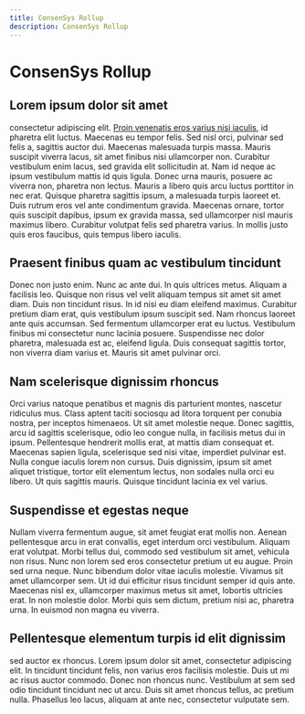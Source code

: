 ```yaml
---
title: ConsenSys Rollup
description: ConsenSys Rollup
---
```


# ConsenSys Rollup

## Lorem ipsum dolor sit amet

consectetur adipiscing elit. [Proin venenatis eros varius nisi iaculis](Tutorials/overview.md), id pharetra elit luctus. Maecenas eu tempor felis. Sed nisl orci, pulvinar sed felis a, sagittis auctor dui. Maecenas malesuada turpis massa. Mauris suscipit viverra lacus, sit amet finibus nisi ullamcorper non. Curabitur vestibulum enim lacus, sed gravida elit sollicitudin at. Nam id neque ac ipsum vestibulum mattis id quis ligula. Donec urna mauris, posuere ac viverra non, pharetra non lectus. Mauris a libero quis arcu luctus porttitor in nec erat. Quisque pharetra sagittis ipsum, a malesuada turpis laoreet et. Duis rutrum eros vel ante condimentum gravida. Maecenas ornare, tortor quis suscipit dapibus, ipsum ex gravida massa, sed ullamcorper nisl mauris maximus libero. Curabitur volutpat felis sed pharetra varius. In mollis justo quis eros faucibus, quis tempus libero iaculis.

## Praesent finibus quam ac vestibulum tincidunt

Donec non justo enim. Nunc ac ante dui. In quis ultrices metus. Aliquam a facilisis leo. Quisque non risus vel velit aliquam tempus sit amet sit amet diam. Duis non tincidunt risus. In id nisi eu diam eleifend maximus. Curabitur pretium diam erat, quis vestibulum ipsum suscipit sed. Nam rhoncus laoreet ante quis accumsan. Sed fermentum ullamcorper erat eu luctus. Vestibulum finibus mi consectetur nunc lacinia posuere. Suspendisse nec dolor pharetra, malesuada est ac, eleifend ligula. Duis consequat sagittis tortor, non viverra diam varius et. Mauris sit amet pulvinar orci.

## Nam scelerisque dignissim rhoncus

Orci varius natoque penatibus et magnis dis parturient montes, nascetur ridiculus mus. Class aptent taciti sociosqu ad litora torquent per conubia nostra, per inceptos himenaeos. Ut sit amet molestie neque. Donec sagittis, arcu id sagittis scelerisque, odio leo congue nulla, in facilisis metus dui in ipsum. Pellentesque hendrerit mollis erat, at mattis diam consequat et. Maecenas sapien ligula, scelerisque sed nisi vitae, imperdiet pulvinar est. Nulla congue iaculis lorem non cursus. Duis dignissim, ipsum sit amet aliquet tristique, tortor elit elementum lectus, non sodales nulla orci eu libero. Ut quis sagittis mauris. Quisque tincidunt lacinia ex vel varius.

## Suspendisse et egestas neque

Nullam viverra fermentum augue, sit amet feugiat erat mollis non. Aenean pellentesque arcu in erat convallis, eget interdum orci vestibulum. Aliquam erat volutpat. Morbi tellus dui, commodo sed vestibulum sit amet, vehicula non risus. Nunc non lorem sed eros consectetur pretium ut eu augue. Proin sed urna neque. Nunc bibendum dolor vitae iaculis molestie. Vivamus sit amet ullamcorper sem. Ut id dui efficitur risus tincidunt semper id quis ante. Maecenas nisl ex, ullamcorper maximus metus sit amet, lobortis ultricies erat. In non molestie dolor. Morbi quis sem dictum, pretium nisi ac, pharetra urna. In euismod non magna eu viverra.

## Pellentesque elementum turpis id elit dignissim

sed auctor ex rhoncus. Lorem ipsum dolor sit amet, consectetur adipiscing elit. In tincidunt tincidunt felis, non varius eros facilisis molestie. Duis ut mi ac risus auctor commodo. Donec non rhoncus nunc. Vestibulum at sem sed odio tincidunt tincidunt nec ut arcu. Duis sit amet rhoncus tellus, ac pretium nulla. Phasellus leo lacus, aliquam at ante nec, consectetur vulputate sem.
